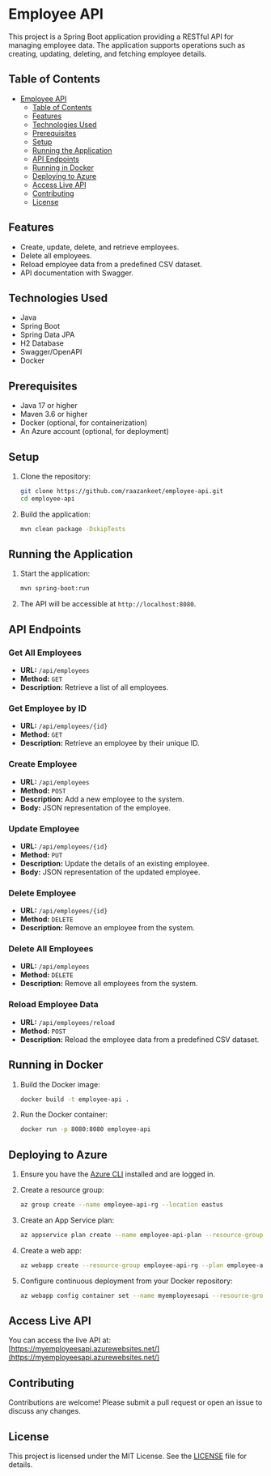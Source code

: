 # Employee API

This project is a Spring Boot application providing a RESTful API for managing employee data. The application supports operations such as creating, updating, deleting, and fetching employee details.

## Table of Contents

- [Employee API](#employee-api)
  - [Table of Contents](#table-of-contents)
  - [Features](#features)
  - [Technologies Used](#technologies-used)
  - [Prerequisites](#prerequisites)
  - [Setup](#setup)
  - [Running the Application](#running-the-application)
  - [API Endpoints](#api-endpoints)
  - [Running in Docker](#running-in-docker)
  - [Deploying to Azure](#deploying-to-azure)
  - [Access Live API](#access-live-api)
  - [Contributing](#contributing)
  - [License](#license)

## Features

- Create, update, delete, and retrieve employees.
- Delete all employees.
- Reload employee data from a predefined CSV dataset.
- API documentation with Swagger.

## Technologies Used

- Java
- Spring Boot
- Spring Data JPA
- H2 Database
- Swagger/OpenAPI
- Docker

## Prerequisites

- Java 17 or higher
- Maven 3.6 or higher
- Docker (optional, for containerization)
- An Azure account (optional, for deployment)

## Setup

1. Clone the repository:

    ```sh
    git clone https://github.com/raazankeet/employee-api.git
    cd employee-api
    ```

2. Build the application:

    ```sh
    mvn clean package -DskipTests
    ```

## Running the Application

1. Start the application:

    ```sh
    mvn spring-boot:run
    ```

2. The API will be accessible at `http://localhost:8080`.

## API Endpoints

### Get All Employees

- **URL:** `/api/employees`
- **Method:** `GET`
- **Description:** Retrieve a list of all employees.

### Get Employee by ID

- **URL:** `/api/employees/{id}`
- **Method:** `GET`
- **Description:** Retrieve an employee by their unique ID.

### Create Employee

- **URL:** `/api/employees`
- **Method:** `POST`
- **Description:** Add a new employee to the system.
- **Body:** JSON representation of the employee.

### Update Employee

- **URL:** `/api/employees/{id}`
- **Method:** `PUT`
- **Description:** Update the details of an existing employee.
- **Body:** JSON representation of the updated employee.

### Delete Employee

- **URL:** `/api/employees/{id}`
- **Method:** `DELETE`
- **Description:** Remove an employee from the system.

### Delete All Employees

- **URL:** `/api/employees`
- **Method:** `DELETE`
- **Description:** Remove all employees from the system.

### Reload Employee Data

- **URL:** `/api/employees/reload`
- **Method:** `POST`
- **Description:** Reload the employee data from a predefined CSV dataset.

## Running in Docker

1. Build the Docker image:

    ```sh
    docker build -t employee-api .
    ```

2. Run the Docker container:

    ```sh
    docker run -p 8080:8080 employee-api
    ```

## Deploying to Azure

1. Ensure you have the [Azure CLI](https://docs.microsoft.com/en-us/cli/azure/install-azure-cli) installed and are logged in.

2. Create a resource group:

    ```sh
    az group create --name employee-api-rg --location eastus
    ```

3. Create an App Service plan:

    ```sh
    az appservice plan create --name employee-api-plan --resource-group employee-api-rg --sku B1 --is-linux
    ```

4. Create a web app:

    ```sh
    az webapp create --resource-group employee-api-rg --plan employee-api-plan --name myemployeesapi --deployment-container-image-name raazankeet/employee-api:latest
    ```

5. Configure continuous deployment from your Docker repository:

    ```sh
    az webapp config container set --name myemployeesapi --resource-group employee-api-rg --docker-custom-image-name raazankeet/employee-api:latest --docker-registry-server-url https://index.docker.io
    ```

## Access Live API

You can access the live API at: [https://myemployeesapi.azurewebsites.net/](https://myemployeesapi.azurewebsites.net/)

## Contributing

Contributions are welcome! Please submit a pull request or open an issue to discuss any changes.

## License

This project is licensed under the MIT License. See the [LICENSE](LICENSE) file for details.
